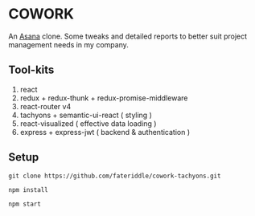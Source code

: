 # COWORK
An [Asana](https://app.asana.com/) clone. Some tweaks and detailed reports to better suit project management needs in my company.

## Tool-kits

1. react
2. redux + redux-thunk + redux-promise-middleware
3. react-router v4
4. tachyons + semantic-ui-react ( styling ) 
5. react-visualized ( effective data loading )
6. express + express-jwt ( backend & authentication )

## Setup

`
git clone https://github.com/fateriddle/cowork-tachyons.git   
`  

`npm install`

`npm start`

